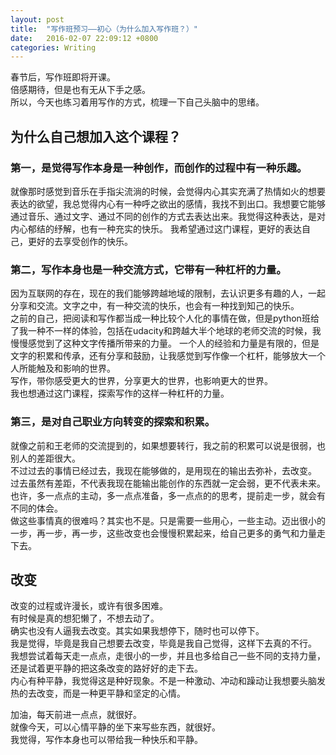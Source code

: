 ```yaml
---
layout: post
title:  "写作班预习——初心（为什么加入写作班？）"
date:   2016-02-07 22:09:12 +0800
categories: Writing
---
```

春节后，写作班即将开课。  
倍感期待，但是也有无从下手之感。  
所以，今天也练习着用写作的方式，梳理一下自己头脑中的思绪。

## 为什么自己想加入这个课程？  

### 第一，是觉得写作本身是一种创作，而创作的过程中有一种乐趣。  
就像那时感觉到音乐在手指尖流淌的时候，会觉得内心其实充满了热情如火的想要表达的欲望，我总觉得内心有一种呼之欲出的感情，我找不到出口。我想要它能够通过音乐、通过文字、通过不同的创作的方式去表达出来。我觉得这种表达，是对内心郁结的纾解，也有一种充实的快乐。
我希望通过这门课程，更好的表达自己，更好的去享受创作的快乐。  
 
### 第二，写作本身也是一种交流方式，它带有一种杠杆的力量。  
因为互联网的存在，现在的我们能够跨越地域的限制，去认识更多有趣的人，一起分享和交流。文字之中，有一种交流的快乐，也会有一种找到知己的快乐。  
之前的自己，把阅读和写作都当成一种比较个人化的事情在做，但是python班给了我一种不一样的体验，包括在udacity和跨越大半个地球的老师交流的时候，我慢慢感觉到了这种文字传播所带来的力量。
一个人的经验和力量是有限的，但是文字的积累和传承，还有分享和鼓励，让我感觉到写作像一个杠杆，能够放大一个人所能触及和影响的世界。  
写作，带你感受更大的世界，分享更大的世界，也影响更大的世界。  
我也想通过这门课程，探索写作的这样一种杠杆的力量。  

### 第三，是对自己职业方向转变的探索和积累。  
就像之前和王老师的交流提到的，如果想要转行，我之前的积累可以说是很弱，也别人的差距很大。  
不过过去的事情已经过去，我现在能够做的，是用现在的输出去弥补，去改变。  
过去虽然有差距，不代表我现在能输出能创作的东西就一定会弱，更不代表未来。  
也许，多一点点的主动，多一点点准备，多一点点的的思考，提前走一步，就会有不同的体会。  
做这些事情真的很难吗？其实也不是。只是需要一些用心，一些主动。迈出很小的一步，再一步，再一步，这些改变也会慢慢积累起来，给自己更多的勇气和力量走下去。

## 改变
改变的过程或许漫长，或许有很多困难。  
有时候是真的想犯懒了，不想去动了。  
确实也没有人逼我去改变。其实如果我想停下，随时也可以停下。  
我是觉得，毕竟是我自己想要去改变，毕竟是我自己觉得，这样下去真的不行。  
我想尝试着每天走一点点，走很小的一步，并且也多给自己一些不同的支持力量，还是试着更平静的把这条改变的路好好的走下去。  
内心有种平静，我觉得这是种好现象。不是一种激动、冲动和躁动让我想要头脑发热的去改变，而是一种更平静和坚定的心情。  

加油，每天前进一点点，就很好。  
就像今天，可以心情平静的坐下来写些东西，就很好。  
我觉得，写作本身也可以带给我一种快乐和平静。
